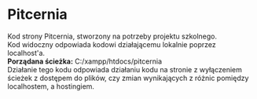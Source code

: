 # Pitcernia
Kod strony Pitcernia, stworzony na potrzeby projektu szkolnego.
<br>
Kod widoczny odpowiada kodowi działającemu lokalnie poprzez localhost'a.
<br>
<strong>Porządana ścieżka:</strong> C:/xampp/htdocs/pitcernia
<br>
Działanie tego kodu odpowiada działaniu kodu na stronie z wyłączeniem ścieżek z dostępem do plików, czy zmian wynikających z różnic pomiędzy localhostem, a hostingiem.
